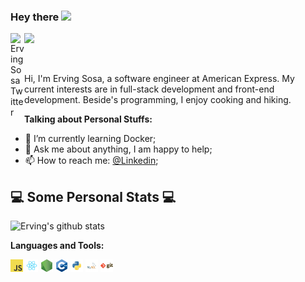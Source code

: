

### Hey there <img src="https://media.giphy.com/media/hvRJCLFzcasrR4ia7z/giphy.gif" width="25px"> 
<a href="https://twitter.com/erving_s">
  <img align="left" alt="Erving Sosa Twitter" width="22px" src="https://cdn.jsdelivr.net/npm/simple-icons@v3/icons/twitter.svg" />
 </a>

![](https://visitor-badge.glitch.me/badge?page_id=eems20.eems20)

<br />

Hi, I'm Erving Sosa, a software engineer at American Express. My current interests are in full-stack development and front-end development. Beside's programming, I enjoy cooking and hiking.
  
**Talking about Personal Stuffs:**

- 🌱 I’m currently learning Docker; 
- 💬 Ask me about anything, I am happy to help;
- 📫 How to reach me: [@Linkedin](https://www.linkedin.com/in/emsosa/);
<!-- 📝 [Resume]()  -->

<h2>💻 Some Personal Stats 💻</h2>
<img alt="Erving's github stats" src="https://github-readme-stats.vercel.app/api?username=eems20&count_private=true&show_icons=true&title_color=ffffff&icon_color=bb2acf&text_color=daf7dc&bg_color=151515" ></img>

**Languages and Tools:**  

<code><img height="20" src="https://raw.githubusercontent.com/github/explore/80688e429a7d4ef2fca1e82350fe8e3517d3494d/topics/javascript/javascript.png"></code>
<code><img height="20" src="https://raw.githubusercontent.com/github/explore/80688e429a7d4ef2fca1e82350fe8e3517d3494d/topics/react/react.png"></code>
<code><img height="20" src="https://raw.githubusercontent.com/github/explore/80688e429a7d4ef2fca1e82350fe8e3517d3494d/topics/nodejs/nodejs.png"></code>
<code><img height="20" src="https://raw.githubusercontent.com/github/explore/80688e429a7d4ef2fca1e82350fe8e3517d3494d/topics/cpp/cpp.png"></code>
<code><img height="20" src="https://raw.githubusercontent.com/github/explore/80688e429a7d4ef2fca1e82350fe8e3517d3494d/topics/python/python.png"></code>
<code><img height="20" src="https://raw.githubusercontent.com/github/explore/80688e429a7d4ef2fca1e82350fe8e3517d3494d/topics/mysql/mysql.png"></code>
<code><img height="20" src="https://raw.githubusercontent.com/github/explore/80688e429a7d4ef2fca1e82350fe8e3517d3494d/topics/git/git.png"></code>


<!--

Here are some ideas to get you started:

- 🔭 I’m currently working on ...
- 🌱 I’m currently learning ...
- 👯 I’m looking to collaborate on ...
- 🤔 I’m looking for help with ...
- 💬 Ask me about ...
- 📫 How to reach me: ...
- 😄 Pronouns: ...
- ⚡ Fun fact: ...
-->

